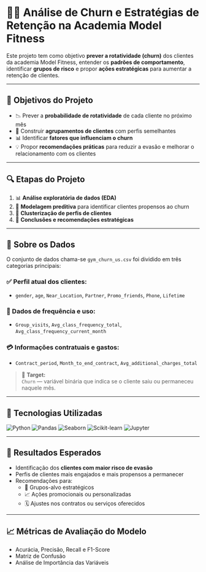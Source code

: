 # 🏋️‍♀️ Análise de Churn e Estratégias de Retenção na Academia Model Fitness

Este projeto tem como objetivo **prever a rotatividade (churn)** dos clientes da academia Model Fitness, entender os **padrões de comportamento**, identificar **grupos de risco** e propor **ações estratégicas** para aumentar a retenção de clientes.

---

## 🎯 Objetivos do Projeto

- 📉 Prever a **probabilidade de rotatividade** de cada cliente no próximo mês
- 👥 Construir **agrupamentos de clientes** com perfis semelhantes
- 📊 Identificar **fatores que influenciam o churn**
- 💡 Propor **recomendações práticas** para reduzir a evasão e melhorar o relacionamento com os clientes

---

## 🔍 Etapas do Projeto

1. 📊 **Análise exploratória de dados (EDA)**
2. 🧠 **Modelagem preditiva** para identificar clientes propensos ao churn
3. 🔎 **Clusterização de perfis de clientes**
4. 📌 **Conclusões e recomendações estratégicas**

---

## 📁 Sobre os Dados

O conjunto de dados chama-se `gym_churn_us.csv` foi dividido em três categorias principais:

### ✅ Perfil atual dos clientes:
- `gender`, `age`, `Near_Location`, `Partner`, `Promo_friends`, `Phone`, `Lifetime`

### 📆 Dados de frequência e uso:
- `Group_visits`, `Avg_class_frequency_total`, `Avg_class_frequency_current_month`

### 💳 Informações contratuais e gastos:
- `Contract_period`, `Month_to_end_contract`, `Avg_additional_charges_total`

> 🎯 **Target:**  
`Churn` — variável binária que indica se o cliente saiu ou permaneceu naquele mês.

---

## 🧰 Tecnologias Utilizadas

![Python](https://img.shields.io/badge/-Python-3776AB?style=for-the-badge&logo=python&logoColor=white)
![Pandas](https://img.shields.io/badge/-Pandas-150458?style=for-the-badge&logo=pandas)
![Seaborn](https://img.shields.io/badge/-Seaborn-6B6B6B?style=for-the-badge)
![Scikit-learn](https://img.shields.io/badge/-Scikit--learn-F7931E?style=for-the-badge&logo=scikit-learn&logoColor=white)
![Jupyter](https://img.shields.io/badge/-Jupyter-F37626?style=for-the-badge&logo=jupyter&logoColor=white)

---

## 📌 Resultados Esperados

- Identificação dos **clientes com maior risco de evasão**
- Perfis de clientes mais engajados e mais propensos a permanecer
- Recomendações para:
  - 📍 Grupos-alvo estratégicos
  - 📈 Ações promocionais ou personalizadas
  - 🗓️ Ajustes nos contratos ou serviços oferecidos

---

## 📈 Métricas de Avaliação do Modelo

- Acurácia, Precisão, Recall e F1-Score
- Matriz de Confusão
- Análise de Importância das Variáveis

